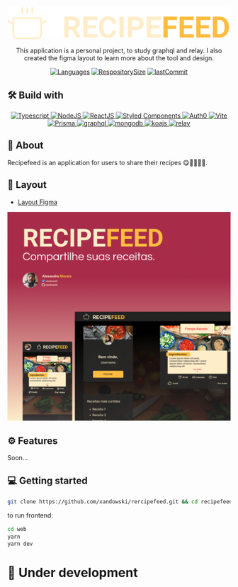 <div align="center">

<img align="" width="" src="web/src/assets/imgs/logo.svg">

This application is a personal project, to study graphql and relay. I also created the figma layout to learn more about the tool and design.

</div>

<div align="center">

[![Languages](https://img.shields.io/github/languages/count/xandowski/recipefeed?color=FFBC3F)]()
[![RespositorySize](https://img.shields.io/github/repo-size/xandowski/recipefeed?color=FFBC3F)]()
[![lastCommit](https://img.shields.io/github/last-commit/xandowski/recipefeed?color=FFBC3F)]()

</div>

## 🛠 Build with

<p align="center">
  <a href="https://www.typescriptlang.org/docs/">
    <img src="https://img.shields.io/badge/TypeScript-007ACC?style=for-the-badge&logo=typescript&logoColor=white" alt="Typescript"/>
  </a>
  <a href="https://nodejs.org/en/">
    <img src="https://img.shields.io/badge/Node.js-339933?style=for-the-badge&logo=nodedotjs&logoColor=white" alt="NodeJS"/>
  </a>
  <a href="https://reactjs.org/docs/getting-started.html">
    <img src="https://img.shields.io/badge/React-20232A?style=for-the-badge&logo=react&logoColor=61DAFB" alt="ReactJS"/>
  </a>
  <a href="">
    <img src="https://img.shields.io/badge/%F0%9F%92%85%20Styled_Components-gray.svg?style=for-the-badge&color=db748e" alt="Styled Components"/>
  </a>
  <a href="https://auth0.com/docs/">
    <img src="https://img.shields.io/badge/Auth0-413a9e?style=for-the-badge&logo=auth0" alt="Auth0"/>
  </a>
  <a href="https://vitejs.dev/">
    <img src="https://img.shields.io/badge/vite-ffbd15?style=for-the-badge&logo=vite" alt="Vite"/>
  </a>
  <a href="https://www.prisma.io/">
    <img src="https://img.shields.io/badge/Prisma-3982CE?style=for-the-badge&logo=Prisma&logoColor=white" alt="Prisma"/>
  </a>
  <a href="https://graphql.org/learn/">
    <img src="https://img.shields.io/badge/graphql-2b2d2e?style=for-the-badge&logo=graphql&logoColor=e10098" alt="graphql"/>
  </a>
   <a href="https://relay.dev/">
    <img src="https://img.shields.io/badge/mongodb-023430?style=for-the-badge&logo=mongodb&logoColor=00ed64" alt="mongodb"/>
  </a>
  <a href="http://koajs.com/">
    <img src="https://img.shields.io/badge/koajs-2b2d2e?style=for-the-badge&logo=koa" alt="koajs"/>
  </a>
  <a href="https://relay.dev/">
    <img src="https://img.shields.io/badge/relay-111111?style=for-the-badge&logo=relay" alt="relay"/>
  </a>
 
</p>

## 📃 About

Recipefeed is an application for users to share their recipes 😋👨‍🍳👩‍🍳.

## 🎨 Layout

- [Layout Figma](https://www.figma.com/community/file/1158965316952351569)

<div align="center">
  <img align="" width="" src="web/src/assets/imgs/Thumbnail.png">
</div>

## ⚙ Features

Soon...

## 💻 Getting started

```sh
git clone https://github.com/xandowski/rercipefeed.git && cd recipefeed
```

to run frontend:

```sh
cd web
yarn
yarn dev
```

# 🚧 Under development

